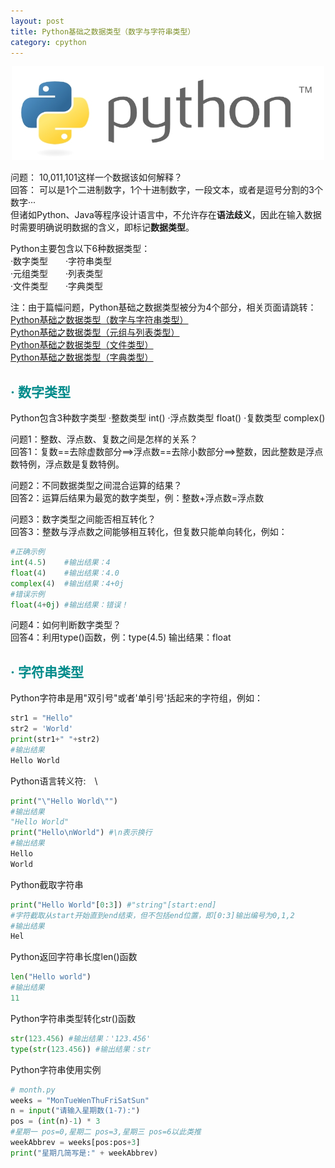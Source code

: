 ```yaml
---
layout: post
title: Python基础之数据类型（数字与字符串类型）
category: cpython
---
```

<div align="center">
<img width="500" height="150" alt="图片名称" src="https://raw.githubusercontent.com/carrylaw/IMG/master/img_py/jp8.jpg" />
</div>

问题： 10,011,101这样一个数据该如何解释？    
回答： 可以是1个二进制数字，1个十进制数字，一段文本，或者是逗号分割的3个数字···  
但诸如Python、Java等程序设计语言中，不允许存在**语法歧义**，因此在输入数据时需要明确说明数据的含义，即标记**数据类型**。  
 
Python主要包含以下6种数据类型：    
·数字类型&emsp;&emsp;·字符串类型   
·元组类型&emsp;&emsp;·列表类型          
·文件类型&emsp;&emsp;·字典类型   

注：由于篇幅问题，Python基础之数据类型被分为4个部分，相关页面请跳转：            
[Python基础之数据类型（数字与字符串类型）](https://carrylaw.github.io/cpython/2017/10/25/py04/)        
[Python基础之数据类型（元组与列表类型）](https://carrylaw.github.io/cpython/2017/10/25/py07/)         
[Python基础之数据类型（文件类型）](https://carrylaw.github.io/cpython/2017/10/25/py08/)        
[Python基础之数据类型（字典类型）](https://carrylaw.github.io/cpython/2017/10/25/py09/)        
    

## **<span style="color:#008B8B;">· 数字类型</span>**
Python包含3种数字类型
·整数类型 int()
·浮点数类型 float()
·复数类型 complex()   

问题1：整数、浮点数、复数之间是怎样的关系？   
回答1：复数==去除虚数部分==>浮点数==去除小数部分==>整数，因此整数是浮点数特例，浮点数是复数特例。    

问题2：不同数据类型之间混合运算的结果？    
回答2：运算后结果为最宽的数字类型，例：整数+浮点数=浮点数

问题3：数字类型之间能否相互转化？          
回答3：整数与浮点数之间能够相互转化，但复数只能单向转化，例如：

``` python
#正确示例
int(4.5)    #输出结果：4
float(4)    #输出结果：4.0
complex(4)  #输出结果：4+0j
#错误示例
float(4+0j) #输出结果：错误！
```

问题4：如何判断数字类型？       
回答4：利用type()函数，例：type(4.5) 输出结果：float

## **<span style="color:#008B8B;">· 字符串类型</span>**
Python字符串是用"双引号"或者'单引号'括起来的字符组，例如：
``` python
str1 = "Hello"
str2 = 'World'
print(str1+" "+str2)
#输出结果
Hello World
```
Python语言转义符:&emsp;\
``` python
print("\"Hello World\"") 
#输出结果        
"Hello World"
print("Hello\nWorld") #\n表示换行
#输出结果
Hello  
World
```
Python截取字符串
``` python
print("Hello World"[0:3]) #"string"[start:end]
#字符截取从start开始直到end结束，但不包括end位置，即[0:3]输出编号为0,1,2
#输出结果
Hel
```
Python返回字符串长度len()函数
``` python
len("Hello world")
#输出结果
11
```
Python字符串类型转化str()函数
``` python
str(123.456) #输出结果：'123.456'
type(str(123.456)) #输出结果：str
```
Python字符串使用实例
``` python
# month.py
weeks = "MonTueWenThuFriSatSun"
n = input("请输入星期数(1-7):")
pos = (int(n)-1) * 3 
#星期一 pos=0,星期二 pos=3,星期三 pos=6以此类推
weekAbbrev = weeks[pos:pos+3]
print("星期几简写是:" + weekAbbrev)
``` 













 
